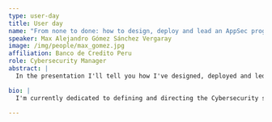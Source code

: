 ```yaml
---
type: user-day
title: User day
name: "From none to done: how to design, deploy and lead an AppSec program using SAMM in the middle of a Digital Transformation"
speaker: Max Alejandro Gómez Sánchez Vergaray
image: /img/people/max_gomez.jpg
affiliation: Banco de Credito Peru
role: Cybersecurity Manager
abstract: |
  In the presentation I'll tell you how I've designed, deployed and led an application security program using SAMM. I'll do this by explaining: 1.- How to establish a baseline and associate it with a risk profile of the organization according to assesment results. - 2.- How to define the organizational objective based on the reduction or mitigation of identified risks. 3.- How to establish an evolutionary roadmap that takes us to the set objective, achieving improvements per quarter. 4.- How to create and lead initiatives and projects that allow us to achieve the objectives set. 5.- How these initiatives allow us to move from an sdlc to an s-sdlc, positively impacting the digital transformation of the company with the integration of the Sec in DevOps, turning it into DevSecOps

bio: |
  I'm currently dedicated to defining and directing the Cybersecurity strategy of all Software that is developed or acquired at Banco de Crédito del Perú during its Digital Transformation process; ensuring that the first-line Security units advise the Business units on the correct execution and compliance with the defined strategy. I have 9 years of experience in Cybersecurity in the financial sector, having defined and deployed the application security program successfully in addition to having trained more than 200 software development teams with around 2,100 developers, architects, security architects, security analysts and testers.

---
```

